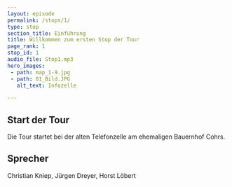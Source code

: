 ```yaml
---
layout: episode
permalink: /stops/1/
type: stop
section_title: Einführung
title: Willkommen zum ersten Stop der Tour
page_rank: 1
stop_id: 1
audio_file: Stop1.mp3
hero_images:
 - path: map_1-9.jpg
 - path: 01_Bild.JPG
   alt_text: Infozelle

---
```

## Start der Tour
Die Tour startet bei der alten Telefonzelle am ehemaligen Bauernhof Cohrs.

## Sprecher
Christian Kniep, Jürgen Dreyer, Horst Löbert
